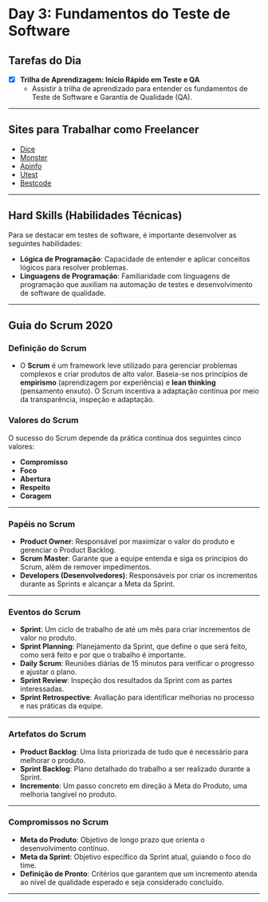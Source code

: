 # Day 3: Fundamentos do Teste de Software

## Tarefas do Dia
- [x] **Trilha de Aprendizagem: Início Rápido em Teste e QA**
  - Assistir à trilha de aprendizado para entender os fundamentos de Teste de Software e Garantia de Qualidade (QA).

---

## Sites para Trabalhar como Freelancer
- [Dice](https://www.dice.com/)
- [Monster](https://www.monster.com/)
- [Apinfo](https://www.apinfo.com/)
- [Utest](https://www.utest.com/)
- [Bestcode](https://www.bestcode.com.br/)
---

## Hard Skills (Habilidades Técnicas)
Para se destacar em testes de software, é importante desenvolver as seguintes habilidades:

- **Lógica de Programação**: Capacidade de entender e aplicar conceitos lógicos para resolver problemas.
- **Linguagens de Programação**: Familiaridade com linguagens de programação que auxiliam na automação de testes e desenvolvimento de software de qualidade.

---

## Guia do Scrum 2020

### Definição do Scrum
- O **Scrum** é um framework leve utilizado para gerenciar problemas complexos e criar produtos de alto valor. Baseia-se nos princípios de **empirismo** (aprendizagem por experiência) e **lean thinking** (pensamento enxuto). O Scrum incentiva a adaptação contínua por meio da transparência, inspeção e adaptação.

### Valores do Scrum
O sucesso do Scrum depende da prática contínua dos seguintes cinco valores:
- **Compromisso**
- **Foco**
- **Abertura**
- **Respeito**
- **Coragem**

---

### Papéis no Scrum
- **Product Owner**: Responsável por maximizar o valor do produto e gerenciar o Product Backlog.
- **Scrum Master**: Garante que a equipe entenda e siga os princípios do Scrum, além de remover impedimentos.
- **Developers (Desenvolvedores)**: Responsáveis por criar os incrementos durante as Sprints e alcançar a Meta da Sprint.

---

### Eventos do Scrum
- **Sprint**: Um ciclo de trabalho de até um mês para criar incrementos de valor no produto.
- **Sprint Planning**: Planejamento da Sprint, que define o que será feito, como será feito e por que o trabalho é importante.
- **Daily Scrum**: Reuniões diárias de 15 minutos para verificar o progresso e ajustar o plano.
- **Sprint Review**: Inspeção dos resultados da Sprint com as partes interessadas.
- **Sprint Retrospective**: Avaliação para identificar melhorias no processo e nas práticas da equipe.

---

### Artefatos do Scrum
- **Product Backlog**: Uma lista priorizada de tudo que é necessário para melhorar o produto.
- **Sprint Backlog**: Plano detalhado do trabalho a ser realizado durante a Sprint.
- **Incremento**: Um passo concreto em direção à Meta do Produto, uma melhoria tangível no produto.

---

### Compromissos no Scrum
- **Meta do Produto**: Objetivo de longo prazo que orienta o desenvolvimento contínuo.
- **Meta da Sprint**: Objetivo específico da Sprint atual, guiando o foco do time.
- **Definição de Pronto**: Critérios que garantem que um incremento atenda ao nível de qualidade esperado e seja considerado concluído.

---
